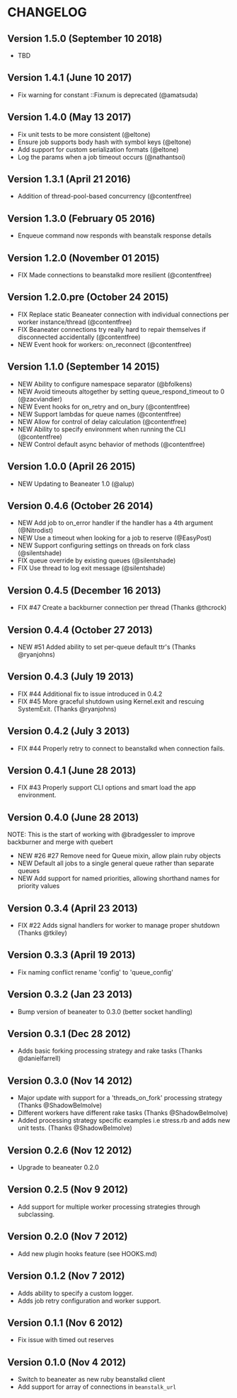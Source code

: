 # CHANGELOG

## Version 1.5.0 (September 10 2018)

* TBD

## Version 1.4.1 (June 10 2017)

* Fix warning for constant ::Fixnum is deprecated (@amatsuda)

## Version 1.4.0 (May 13 2017)

* Fix unit tests to be more consistent (@eltone)
* Ensure job supports body hash with symbol keys (@eltone)
* Add support for custom serialization formats (@eltone)
* Log the params when a job timeout occurs (@nathantsoi)

## Version 1.3.1 (April 21 2016)

* Addition of thread-pool-based concurrency (@contentfree)

## Version 1.3.0 (February 05 2016)

* Enqueue command now responds with beanstalk response details

## Version 1.2.0 (November 01 2015)

* FIX Made connections to beanstalkd more resilient (@contentfree)

## Version 1.2.0.pre (October 24 2015)

 * FIX Replace static Beaneater connection with individual connections per worker instance/thread (@contentfree)
 * FIX Beaneater connections try really hard to repair themselves if disconnected accidentally (@contentfree)
 * NEW Event hook for workers: on_reconnect (@contentfree)

## Version 1.1.0 (September 14 2015)

 * NEW Ability to configure namespace separator (@bfolkens)
 * NEW Avoid timeouts altogether by setting queue_respond_timeout to 0 (@zacviandier)
 * NEW Event hooks for on_retry and on_bury (@contentfree)
 * NEW Support lambdas for queue names (@contentfree)
 * NEW Allow for control of delay calculation (@contentfree)
 * NEW Ability to specify environment when running the CLI (@contentfree)
 * NEW Control default async behavior of methods (@contentfree)

## Version 1.0.0 (April 26 2015)

 * NEW Updating to Beaneater 1.0 (@alup)

## Version 0.4.6 (October 26 2014)

 * NEW Add job to on_error handler if the handler has a 4th argument (@Nitrodist)
 * NEW Use a timeout when looking for a job to reserve (@EasyPost)
 * NEW Support configuring settings on threads on fork class (@silentshade)
 * FIX queue override by existing queues (@silentshade)
 * FIX Use thread to log exit message (@silentshade)

## Version 0.4.5 (December 16 2013)

 * FIX #47 Create a backburner connection per thread (Thanks @thcrock)

## Version 0.4.4 (October 27 2013)

 * NEW #51 Added ability to set per-queue default ttr's (Thanks @ryanjohns)

## Version 0.4.3 (July 19 2013)

 * FIX #44 Additional fix to issue introduced in 0.4.2
 * FIX #45 More graceful shutdown using Kernel.exit and rescuing SystemExit. (Thanks @ryanjohns)

## Version 0.4.2 (July 3 2013)

 * FIX #44 Properly retry to connect to beanstalkd when connection fails.

## Version 0.4.1 (June 28 2013)

 * FIX #43 Properly support CLI options and smart load the app environment.

## Version 0.4.0 (June 28 2013)

NOTE: This is the start of working with @bradgessler to improve backburner and merge with quebert

 * NEW #26 #27 Remove need for Queue mixin, allow plain ruby objects
 * NEW Default all jobs to a single general queue rather than separate queues
 * NEW Add support for named priorities, allowing shorthand names for priority values

## Version 0.3.4 (April 23 2013)

 * FIX #22 Adds signal handlers for worker to manage proper shutdown (Thanks @tkiley)

## Version 0.3.3 (April 19 2013)

 * Fix naming conflict rename 'config' to 'queue_config'

## Version 0.3.2 (Jan 23 2013)

 * Bump version of beaneater to 0.3.0 (better socket handling)

## Version 0.3.1 (Dec 28 2012)

 * Adds basic forking processing strategy and rake tasks (Thanks @danielfarrell)

## Version 0.3.0 (Nov 14 2012)

 * Major update with support for a 'threads_on_fork' processing strategy (Thanks @ShadowBelmolve)
 * Different workers have different rake tasks (Thanks @ShadowBelmolve)
 * Added processing strategy specific examples i.e stress.rb and adds new unit tests. (Thanks @ShadowBelmolve)

## Version 0.2.6 (Nov 12 2012)

 * Upgrade to beaneater 0.2.0

## Version 0.2.5 (Nov 9 2012)

 * Add support for multiple worker processing strategies through subclassing.

## Version 0.2.0 (Nov 7 2012)

 * Add new plugin hooks feature (see HOOKS.md)

## Version 0.1.2 (Nov 7 2012)

 * Adds ability to specify a custom logger.
 * Adds job retry configuration and worker support.

## Version 0.1.1 (Nov 6 2012)

 * Fix issue with timed out reserves

## Version 0.1.0 (Nov 4 2012)

 * Switch to beaneater as new ruby beanstalkd client
 * Add support for array of connections in `beanstalk_url`
